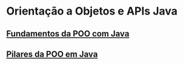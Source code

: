 # Orientação a Objetos e APIs Java

## [Fundamentos da POO com Java](./fundamentos.md)
## [Pilares da POO em Java](./pilares.md)
